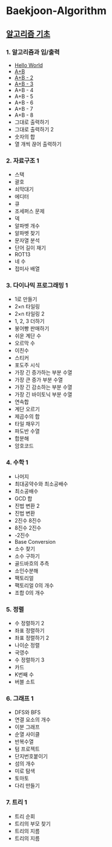 # Baekjoon-Algorithm

## [알고리즘 기초](https://github.com/brillantescene/Baekjoon-Algorithm/tree/master/Algorithm_Basic)

### 1. 알고리즘과 입/출력
* [Hello World](https://github.com/brillantescene/Baekjoon-Algorithm/blob/master/Algorithm_Basic/No_2557.py)
* [A+B](https://github.com/brillantescene/Baekjoon-Algorithm/blob/master/Algorithm_Basic/No_1000.py)
* [A+B - 2](https://github.com/brillantescene/Baekjoon-Algorithm/blob/master/Algorithm_Basic/No_2558.py)
* [A+B - 3](https://github.com/brillantescene/Baekjoon-Algorithm/blob/master/Algorithm_Basic/No_10950.py)
* A+B - 4
* A+B - 5
* A+B - 6
* A+B - 7
* A+B - 8
* 그대로 출력하기
* 그대로 출력하기 2
* 숫자의 합
* 열 개씩 끊어 출력하기
### 2. 자료구조 1
* 스택
* 괄호
* 쇠막대기
* 에디터
* 큐
* 조세퍼스 문제
* 덱
* 알파벳 개수
* 알파벳 찾기
* 문자열 분석
* 단어 길이 재기
* ROT13
* 네 수
* 접미사 배열
### 3. 다이나믹 프로그래밍 1
* 1로 만들기
* 2×n 타일링
* 2×n 타일링 2
* 1, 2, 3 더하기
* 붕어빵 판매하기
* 쉬운 계단 수
* 오르막 수
* 이친수
* 스티커
* 포도주 시식
* 가장 긴 증가하는 부분 수열
* 가장 큰 증가 부분 수열
* 가장 긴 감소하는 부분 수열
* 가장 긴 바이토닉 부분 수열
* 연속합
* 계단 오르기
* 제곱수의 합
* 타일 채우기
* 파도반 수열
* 합분해
* 암호코드
### 4. 수학 1
* 나머지
* 최대공약수와 최소공배수
* 최소공배수
* GCD 합
* 진법 변환 2
* 진법 변환
* 2진수 8진수
* 8진수 2진수
* -2진수
* Base Conversion
* 소수 찾기
* 소수 구하기
* 골드바흐의 추측
* 소인수분해
* 팩토리얼
* 팩토리얼 0의 개수
* 조합 0의 개수
### 5. 정렬
* 수 정렬하기 2
* 좌표 정렬하기
* 좌표 정렬하기 2
* 나이순 정렬
* 국영수
* 수 정렬하기 3
* 카드
* K번째 수
* 버블 소트
### 6. 그래프 1
* DFS와 BFS
* 연결 요소의 개수
* 이분 그래프
* 순열 사이클
* 반복수열
* 텀 프로젝트
* 단지번호붙이기
* 섬의 개수
* 미로 탐색
* 토마토
* 다리 만들기
### 7. 트리 1
* 트리 순회
* 트리의 부모 찾기
* 트리의 지름
* 트리의 지름
